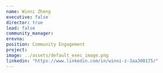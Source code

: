 ```yaml
---
name: Winni Zheng
executive: false
director: true
lead: false
community_manager:   
erevna:
position: Community Engagement
project:  
image: ../assets/default_exec_image.png
linkedin: "https://www.linkedin.com/in/winni-z-3aa300175/"
---
```

